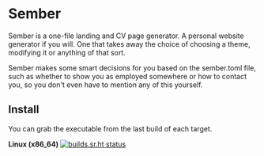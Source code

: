 # Sember

Sember is a one-file landing and CV page generator. A personal website generator if you will. One that takes away the choice of choosing a theme, modifying it or anything of that sort.

Sember makes some smart decisions for you based on the sember.toml file, such as whether to show you as employed somewhere or how to contact you, so you don't even have to mention any of this yourself.

## Install

You can grab the executable from the last build of each target.

**Linux (x86_64)**
[![builds.sr.ht status](https://builds.sr.ht/~asko/sember/commits/master/linux.yml.svg)](https://builds.sr.ht/~asko/sember/commits/master/linux.yml?)
